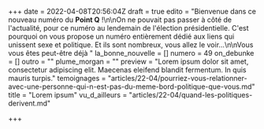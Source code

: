 +++
date = 2022-04-08T20:56:04Z
draft = true
edito = "Bienvenue dans ce nouveau numéro du **Point Q** !\n\nOn ne pouvait pas passer à côté de l'actualité, pour ce numéro au lendemain de l'élection présidentielle. C'est pourquoi on vous propose un numéro entièrement dédié aux liens qui unissent sexe et politique. Et ils sont nombreux, vous allez le voir...\n\nVous vous êtes peut-être déjà "
la_bonne_nouvelle = []
numero = 49
on_debunke = []
outro = ""
plume_morgan = ""
preview = "Lorem ipsum dolor sit amet, consectetur adipiscing elit. Maecenas eleifend blandit fermentum. In quis mauris turpis."
temoignages = "articles/22-04/pourriez-vous-relationner-avec-une-personne-qui-n-est-pas-du-meme-bord-politique-que-vous.md"
title = "Lorem ipsum"
vu_d_ailleurs = "articles/22-04/quand-les-politiques-derivent.md"

+++
